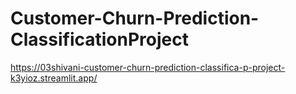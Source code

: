 # Customer-Churn-Prediction-ClassificationProject


https://03shivani-customer-churn-prediction-classifica-p-project-k3yioz.streamlit.app/
